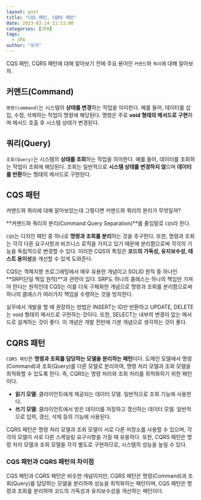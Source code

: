 ```yaml
---
layout: post
title: "CQS 패턴, CQRS 패턴"
date: 2023-03-14 11:11:00
categories: [JPA]
tags:
  - JPA
author: "유자"
---
```


CQS 패턴, CQRS 패턴에 대해 알아보기 전에 주요 용어인 `커맨드`와 `쿼리`에 대해 알아보자.

## 커맨드(Command)

`명령(command)`는 시스템의 **상태를 변경**하는 작업을 의미한다. 예를 들어, 데이터를 삽입, 수정, 삭제하는 작업이 명령에 해당된다. 명령은 주로 **void 형태의 메서드로 구현**하며 메서드 호출 후 시스템 상태가 변경된다.

## 쿼리(Query)

`조회(Query)`는 시스템의 **상태를 조회**하는 작업을 의미한다. 예를 들어, 데이터를 조회하는 작업이 조회에 해당된다. 조회는 일반적으로 **시스템 상태를 변경하지 않**으며 **데이터를 반환**하는 형태의 메서드로 구현된다.

## CQS 패턴

커맨드와 쿼리에 대해 알아보았는데 그렇다면 커맨드와 쿼리의 분리가 무엇일까?

**커맨드와 쿼리의 분리(Command Query Separation)**를 줄임말로 `CQS`라 한다. 

`CQS`는 디자인 패턴 중 하나로 **명령과 조회를 분리**하는 것을 추구한다. 또한, 명령과 조회는 각각 다른 요구사항과 비즈니스 로직을 가지고 있기 때문에 분리함으로써 각각의 기능을 독립적으로 변경할 수 있다. 이러한 CQS의 특징은 **코드의 가독성, 유지보수성, 테스트 용이성**을 개선할 수 있게 도와준다.

CQS는 객체지향 프로그래밍에서 매우 유용한 개념이고 SOLID 원칙 중 하나인 **SRP(단일 책임 원칙)**과 관련이 있다. SRP도 하나의 클래스는 하나의 책임만 가져야 한다는 원칙인데 CQS는 이를 더욱 구체화한 개념으로 명령과 조회를 분리함으로써 하나의 클래스가 여러가지 책임을 수행하는 것을 방지한다.

실무에서 개발을 할 때 권장하는 방법은 INSERT는 ID만 반환하고 UPDATE, DELETE는 void 형태의 메서드로 구현하는 것이다. 또한, SELECT는 내부의 변경이 없는 메서드로 설계하는 것이 좋다. 이 개념은 개발 전반에 기본 개념으로 생각하는 것이 좋다.

## CQRS 패턴

`CQRS 패턴`은 **명령과 조회를 담당하는 모델을 분리하는 패턴**이다. 도메인 모델에서 명령(Command)과 조회(Query)를 다른 모델로 분리하여, 명령 처리 모델과 조회 모델을 최적화할 수 있도록 한다. 즉, CQRS는 명령 처리와 조회 처리를 최적화하기 위한 패턴이다.

- **읽기 모델**: 클라이언트에게 제공되는 데이터 모델. 일반적으로 조회 기능에 사용한다.
- **쓰기 모델**: 클라이언트에서 받은 데이터를 저장하고 갱신하는 데이터 모델. 일반적으로 입력, 갱신, 삭제 등의 기능에 사용된다.

CQRS 패턴은 명령 처리 모델과 조회 모델이 서로 다른 저장소를 사용할 수 있으며, 각각의 모델이 서로 다른 스케일링 요구사항을 가질 때 유용하다. 또한, CQRS 패턴은 명령 처리 모델과 조회 모델을 각각 별도로 구현하므로, 시스템의 성능을 높일 수 있다.

### CQS 패턴과 CQRS 패턴의 차이점

CQS 패턴과 CQRS 패턴은 비슷한 개념이지만, CQRS 패턴은 명령(Command)과 조회(Query)를 담당하는 모델을 분리하여 성능을 최적화하는 패턴이며, CQS 패턴은 명령과 조회를 분리하여 코드의 가독성과 유지보수성을 개선하는 패턴이다.